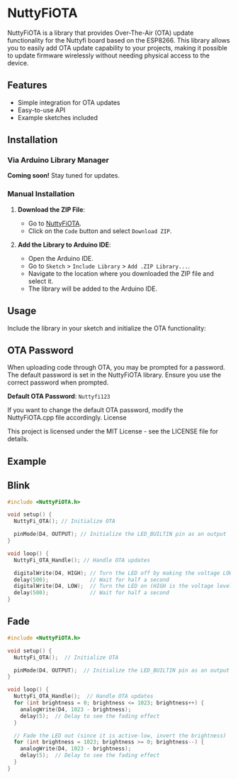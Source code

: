 # NuttyFiOTA

NuttyFiOTA is a library that provides Over-The-Air (OTA) update functionality for the Nuttyfi board based on the ESP8266. This library allows you to easily add OTA update capability to your projects, making it possible to update firmware wirelessly without needing physical access to the device.

## Features

- Simple integration for OTA updates
- Easy-to-use API
- Example sketches included

## Installation

### Via Arduino Library Manager

**Coming soon!** Stay tuned for updates.

### Manual Installation

1. **Download the ZIP File**:
   - Go to [NuttyFiOTA](https://github.com/itsbhupendrasingh/NuttyFiOTA).
   - Click on the `Code` button and select `Download ZIP`.

2. **Add the Library to Arduino IDE**:
   - Open the Arduino IDE.
   - Go to `Sketch` > `Include Library` > `Add .ZIP Library...`.
   - Navigate to the location where you downloaded the ZIP file and select it.
   - The library will be added to the Arduino IDE.

## Usage

Include the library in your sketch and initialize the OTA functionality:

## OTA Password

When uploading code through OTA, you may be prompted for a password. The default password is set in the NuttyFiOTA library. Ensure you use the correct password when prompted.

**Default OTA Password**: `Nuttyfi123`

If you want to change the default OTA password, modify the NuttyFiOTA.cpp file accordingly.
License

This project is licensed under the MIT License - see the LICENSE file for details.

## Example 

## Blink

```cpp
#include <NuttyFiOTA.h>

void setup() {
  NuttyFi_OTA(); // Initialize OTA

  pinMode(D4, OUTPUT); // Initialize the LED_BUILTIN pin as an output
}

void loop() {
  NuttyFi_OTA_Handle(); // Handle OTA updates

  digitalWrite(D4, HIGH); // Turn the LED off by making the voltage LOW 
  delay(500);             // Wait for half a second
  digitalWrite(D4, LOW);  // Turn the LED on (HIGH is the voltage level)
  delay(500);             // Wait for half a second
}

```

## Fade

```cpp
#include <NuttyFiOTA.h>

void setup() {
  NuttyFi_OTA();  // Initialize OTA

  pinMode(D4, OUTPUT);  // Initialize the LED_BUILTIN pin as an output
}

void loop() {
  NuttyFi_OTA_Handle();  // Handle OTA updates
  for (int brightness = 0; brightness <= 1023; brightness++) {
    analogWrite(D4, 1023 - brightness);
    delay(5);  // Delay to see the fading effect
  }

  // Fade the LED out (since it is active-low, invert the brightness)
  for (int brightness = 1023; brightness >= 0; brightness--) {
    analogWrite(D4, 1023 - brightness);
    delay(5);  // Delay to see the fading effect
  }
}
```
